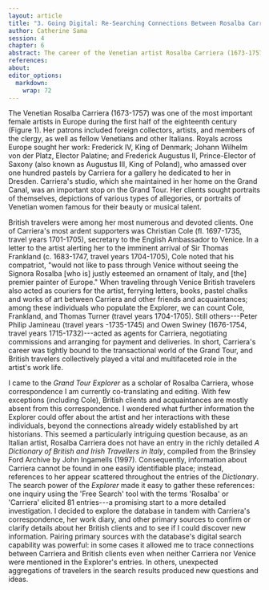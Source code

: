 ```yaml
---
layout: article
title: "3. Going Digital: Re-Searching Connections Between Rosalba Carriera and British Grand Tourists"
author: Catherine Sama
session: 4
chapter: 6
abstract: The career of the Venetian artist Rosalba Carriera (1673-1757) was deeply intertwined with the eighteenth-century Grand Tour of Italy, and British travelers in particular played a vital and multifaceted role in the artist’s work life. In this essay, the search power of the Grand Tour Explorer is used in combination with primary sources to build a nuanced map of Carriera’s connections with these travelers. While there is no entry in the database for the Italian Carriera, searching the Explorer turns up a number of her British interlocutors, including famous and less well-known clients, acquaintances and friends, intermediaries and visitors to her studio. These search results bring new focus to some aspects of the artist’s career. Carriera’s role as a businesswoman is considered through her connections with other women in the Explorer, and her studio, both as a physical and a social space, is investigated through different travelers’ accounts of their visits.
references: 
about: 
editor_options: 
  markdown: 
    wrap: 72
---
```


The Venetian Rosalba Carriera (1673-1757) was one of the most important
female artists in Europe during the first half of the eighteenth century
(Figure 1). Her patrons included foreign collectors, artists, and
members of the clergy, as well as fellow Venetians and other Italians.
Royals across Europe sought her work: Frederick IV, King of Denmark;
Johann Wilhelm von der Platz, Elector Palatine; and Frederick Augustus
II, Prince-Elector of Saxony (also known as Augustus III, King of
Poland), who amassed over one hundred pastels by Carriera for a gallery
he dedicated to her in Dresden. Carriera's studio, which she maintained
in her home on the Grand Canal, was an important stop on the Grand Tour.
Her clients sought portraits of themselves, depictions of various types
of allegories, or portraits of Venetian women famous for their beauty or
musical talent.

British travelers were among her most numerous and devoted clients. One
of Carriera's most ardent supporters was Christian Cole (fl. 1697-1735,
travel years 1701-1705), secretary to the English Ambassador to Venice.
In a letter to the artist alerting her to the imminent arrival of Sir
Thomas Frankland (c. 1683-1747, travel years 1704-1705), Cole noted that
his compatriot, "would not like to pass through Venice without seeing
the Signora Rosalba [who is] justly esteemed an ornament of Italy, and
[the] premier painter of Europe." When traveling through Venice British
travelers also acted as couriers for the artist, ferrying letters,
books, pastel chalks and works of art between Carriera and other friends
and acquaintances; among these individuals who populate the Explorer, we
can count Cole, Frankland, and Thomas Turner (travel years 1704-1705).
Still others---Peter Philip Jamineau (travel years -1735-1745) and Owen
Swiney (1676-1754, travel years 1715-1732)---acted as agents for
Carriera, negotiating commissions and arranging for payment and
deliveries. In short, Carriera's career was tightly bound to the
transactional world of the Grand Tour, and British travelers
collectively played a vital and multifaceted role in the artist's work
life.

I came to the *Grand Tour Explorer* as a scholar of Rosalba Carriera,
whose correspondence I am currently co-translating and editing. With few
exceptions (including Cole), British clients and acquaintances are
mostly absent from this correspondence. I wondered what further
information the Explorer could offer about the artist and her
interactions with these individuals, beyond the connections already
widely established by art historians. This seemed a particularly
intriguing question because, as an Italian artist, Rosalba Carriera does
not have an entry in the richly detailed *A Dictionary of British and
Irish Travellers in Italy*, compiled from the Brinsley Ford Archive by
John Ingamells (1997). Consequently, information about Carriera cannot
be found in one easily identifiable place; instead, references to her
appear scattered throughout the entries of the *Dictionary*. The search
power of the *Explorer* made it easy to gather these references: one
inquiry using the 'Free Search' tool with the terms 'Rosalba' or
'Carriera' elicited 81 entries---a promising start to a more detailed
investigation. I decided to explore the database in tandem with
Carriera's correspondence, her work diary, and other primary sources to
confirm or clarify details about her British clients and to see if I
could discover new information. Pairing primary sources with the
database's digital search capability was powerful: in some cases it
allowed me to trace connections between Carriera and British clients
even when neither Carriera nor Venice were mentioned in the Explorer's
entries. In others, unexpected aggregations of travelers in the search
results produced new questions and ideas.
